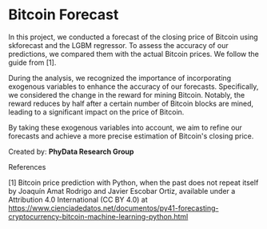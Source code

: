 # Bitcoin Forecast 

In this project, we conducted a forecast of the closing price of Bitcoin using skforecast and the LGBM regressor. To assess the accuracy of our predictions, we compared them with the actual Bitcoin prices. We follow the guide from [1]. 

During the analysis, we recognized the importance of incorporating exogenous variables to enhance the accuracy of our forecasts. Specifically, we considered the change in the reward for mining Bitcoin. Notably, the reward reduces by half after a certain number of Bitcoin blocks are mined, leading to a significant impact on the price of Bitcoin.

By taking these exogenous variables into account, we aim to refine our forecasts and achieve a more precise estimation of Bitcoin's closing price.

Created by: **PhyData Research Group**

References

[1] Bitcoin price prediction with Python, when the past does not repeat itself by Joaquín Amat Rodrigo and Javier Escobar Ortiz, available under a Attribution 4.0 International (CC BY 4.0) at https://www.cienciadedatos.net/documentos/py41-forecasting-cryptocurrency-bitcoin-machine-learning-python.html

